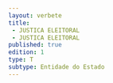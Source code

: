 ```yaml
---
layout: verbete
title:
 - JUSTICA ELEITORAL
 - JUSTICA ELEITORAL
published: true
edition: 1  
type: T
subtype: Entidade do Estado
---
```


